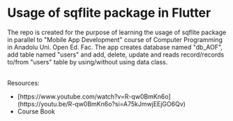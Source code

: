 # Usage of sqflite package in Flutter
<p>The repo is created for the purpose of learning the usage of sqflite package in parallel to "Mobile App Development" course of Computer Programming in Anadolu Uni. Open Ed. Fac. 
The app creates database named "db_AOF", add table named "users" and add, delete, update and reads record/records to/from "users" table by using/without using data class. </p> <br> Resources:<br>
<ul>
   <li>[https://www.youtube.com/watch?v=R-qw0BmKn6o](https://youtu.be/R-qw0BmKn6o?si=A75kJmwjEEjGO6Qv)</li>
   <li>Course Book</li>
</ul>
 
   
